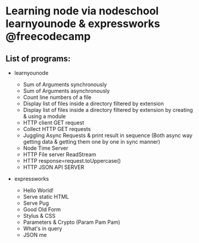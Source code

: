 # Learning node via nodeschool learnyounode & expressworks @freecodecamp

## List of programs:

* learnyounode
    * Sum of Arguments synchronously
    * Sum of Arguments asynchronously
    * Count line numbers of a file
    * Display list of files inside a directory filtered by extension
    * Display list of files inside a directory filtered by extension by creating & using a module
    * HTTP client GET request
    * Collect HTTP GET requests
    * Juggling Async Requests & print result in sequence (Both async way getting data & getting them one by one in sync manner)
    * Node Time Server
    * HTTP File server ReadStream
    * HTTP response=request.toUppercase()
    * HTTP JSON API SERVER

* expressworks
    * Hello World!
    * Serve static HTML
    * Serve Pug
    * Good Old Form
    * Stylus & CSS
    * Parameters & Crypto (Param Pam Pam)
    * What's in query
    * JSON me